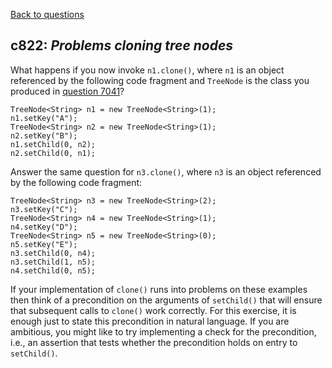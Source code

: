 [Back to questions](../README.md)

## c822: *Problems cloning tree nodes*

What happens if you now invoke `n1.clone()`, where `n1` is an object referenced by the following code
fragment and `TreeNode` is the class you produced in [question 7041](7041.md)?

```
TreeNode<String> n1 = new TreeNode<String>(1);
n1.setKey("A");
TreeNode<String> n2 = new TreeNode<String>(1);
n2.setKey("B");
n1.setChild(0, n2);
n2.setChild(0, n1);
```

Answer the same question for `n3.clone()`, where `n3` is an object referenced by the following code
fragment:

```
TreeNode<String> n3 = new TreeNode<String>(2);
n3.setKey("C");
TreeNode<String> n4 = new TreeNode<String>(1);
n4.setKey("D");
TreeNode<String> n5 = new TreeNode<String>(0);
n5.setKey("E");
n3.setChild(0, n4);
n3.setChild(1, n5);
n4.setChild(0, n5);
```

If your implementation of `clone()` runs into problems on these examples then think
of a precondition on the arguments of `setChild()` that will ensure that subsequent
calls to `clone()` work correctly.  For this exercise, it is enough just to state this
precondition in natural language.  If you are ambitious, you might like to try implementing a
check for the precondition, i.e., an assertion that tests whether the precondition holds on
entry to `setChild()`.
